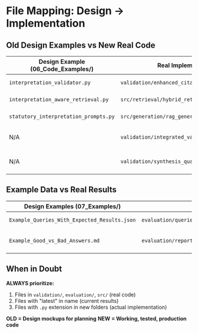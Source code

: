 # File Mapping: Design → Implementation

## Old Design Examples vs New Real Code

| Design Example (06_Code_Examples/)        | Real Implementation              | Status |
|-------------------------------------------|----------------------------------|--------|
| `interpretation_validator.py`             | `validation/enhanced_citation_validator.py` | ✅ Implemented |
| `interpretation_aware_retrieval.py`       | `src/retrieval/hybrid_retriever.py` | ✅ Implemented |
| `statutory_interpretation_prompts.py`     | `src/generation/rag_generator.py` | ✅ Implemented |
| N/A                                       | `validation/integrated_validation_pipeline.py` | ✅ NEW - Main validation |
| N/A                                       | `validation/synthesis_quality_scorer.py` | ✅ NEW - Quality scoring |

## Example Data vs Real Results

| Design Examples (07_Examples/)            | Real Test Results                | Status |
|-------------------------------------------|----------------------------------|--------|
| `Example_Queries_With_Expected_Results.json` | `evaluation/queries/statutory_interpretation_50.json` | ✅ Real queries |
| `Example_Good_vs_Bad_Answers.md`          | `evaluation/reports/latest.json` | ✅ Actual results |

## When in Doubt

**ALWAYS prioritize:**
1. Files in `validation/`, `evaluation/`, `src/` (real code)
2. Files with "latest" in name (current results)
3. Files with `.py` extension in new folders (actual implementation)

**OLD = Design mockups for planning**
**NEW = Working, tested, production code**
